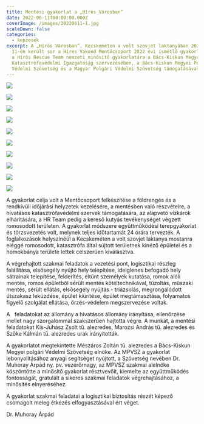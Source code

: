 ```yaml
---
title: Mentési gyakorlat a „Hírös Városban”
date: 2022-06-11T00:00:00.000Z
coverImage: /images/20220611-1.jpg
scaleDown: false
categories:
  - kepzesek
excerpt: A „Hírös Városban”, Kecskeméten a volt szovjet laktanyában 2022. június
  11-én került sor a Híres Vakond Mentőcsoport 2022 évi ismétlő gyakorlatára és
  a Hírös Rescue Team nemzeti minősítő gyakorlatára a Bács-Kiskun Megyei
  Katasztrófavédelmi Igazgatóság szervezésében, a Bács-Kiskun Megyei Polgári
  Védelmi Szövetség és a Magyar Polgári Védelmi Szövetség támogatásával.
---
```

![](/images/20220611-2.jpg)

![](/images/20220611-3.jpg)

![](/images/20220611-4.jpg)

![](/images/20220611-5.jpg)

![](/images/20220611-6.jpg)

![](/images/20220611-7.jpg)

![](/images/20220611-9.jpg)

![](/images/20220611-10.jpg)

![](/images/20220611-8.jpg)

![](/images/20220611-11.jpg)

A gyakorlat célja volt a Mentőcsoport felkészítése a földrengés és a rendkívüli időjárási helyzetek kezelésére, a mentésben való részvételre, a hivatásos katasztrófavédelmi szervek támogatására, az alapvető vízkárok elhárítására, a HR Team pedig a kereső kutyás tevékenységet végzett romosodott területen. A gyakorlat módszere együttműködési terepgyakorlat és törzsvezetés volt, melynek teljes időtartamát 24 órára tervezték. A foglalkozások helyszínéül a Kecskeméten a volt szovjet laktanya mostanra eléggé romosodott, katasztrófa által sújtott területnek kinéző épületei és a homokbánya területe lettek célszerűen kiválasztva.

A végrehajtott szakmai feladatok a vezetési pont, logisztikai részleg felállítása, elsősegély nyújtó hely telepítése, ideiglenes befogadó hely sátrainak telepítése, felderítés, eltűnt személyek kutatása, romok alóli mentés, romos épületből sérült mentés kötéltechnikával, tűzoltás, műszaki mentés, sérült ellátás, elsősegély nyújtás - triázsolás, megrongálódott útszakasz leküzdése, épület kiürítése, épület megtámasztása, folyamatos figyelő szolgálat ellátása, őrzés-védelem megszervezése voltak.

A   feladatokat az állomány a hivatásos állomány irányítása, ellenőrzése mellet nagy szorgalommal szakszerűen hajtotta végre. A munkát, a mentési feladatokat Kis-Juhász Zsolt tű. alezredes, Marozsi András tű. alezredes és Szőke Kálmán tű. alezredes urak irányították.

A gyakorlatot megtekintette Mészáros Zoltán tű. alezredes a Bács-Kiskun Megyei polgári Védelmi Szövetség elnöke. Az MPVSZ a gyakorlat lebonyolításához anyagi segítséget nyújtott, a Szövetség nevében Dr. Muhoray Árpád ny. pv. vezérőrnagy, az MPVSZ szakmai alelnöke köszöntötte a minősítő gyakorlat résztvevőit, kiemelte az együttműködés fontosságát, gratulált a sikeres szakmai feladatok végrehajtásához, a minősítés elnyeréséhez.

A gyakorlat szakmai feladatai a logisztikai biztosítás részét képező csomagolt meleg étkezés elfogyasztásával ért véget.

Dr. Muhoray Árpád
